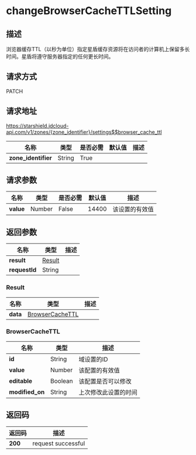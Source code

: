 # changeBrowserCacheTTLSetting


## 描述
浏览器缓存TTL（以秒为单位）指定星盾缓存资源将在访问者的计算机上保留多长时间。星盾将遵守服务器指定的任何更长时间。


## 请求方式
PATCH

## 请求地址
https://starshield.jdcloud-api.com/v1/zones/{zone_identifier}/settings$$browser_cache_ttl

|名称|类型|是否必需|默认值|描述|
|---|---|---|---|---|
|**zone_identifier**|String|True| | |

## 请求参数
|名称|类型|是否必需|默认值|描述|
|---|---|---|---|---|
|**value**|Number|False|14400|该设置的有效值|


## 返回参数
|名称|类型|描述|
|---|---|---|
|**result**|[Result](changeBrowserCacheTTLSetting#result)| |
|**requestId**|String| |

### <div id="result">Result</div>
|名称|类型|描述|
|---|---|---|
|**data**|[BrowserCacheTTL](changeBrowserCacheTTLSetting#browsercachettl)| |
### <div id="browsercachettl">BrowserCacheTTL</div>
|名称|类型|描述|
|---|---|---|
|**id**|String|域设置的ID|
|**value**|Number|该配置的有效值|
|**editable**|Boolean|该配置是否可以修改|
|**modified_on**|String|上次修改此设置的时间|

## 返回码
|返回码|描述|
|---|---|
|**200**|request successful|
